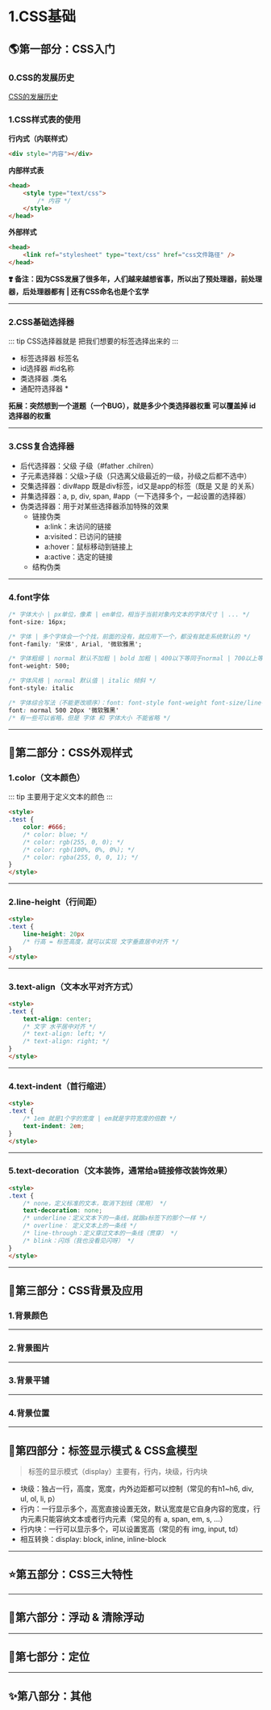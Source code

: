# 1.CSS基础

## 🌎第一部分：CSS入门

### 0.CSS的发展历史

[CSS的发展历史](https://www.jianshu.com/p/4257a6f40c28)

### 1.CSS样式表的使用

**行内式（内联样式）**

```html
<div style="内容"></div>
```

**内部样式表**

```html
<head>
    <style type="text/css">
        /* 内容 */
    </style>
</head>
```

**外部样式**

```html
<head>
    <link ref="stylesheet" type="text/css" href="css文件路径" />
</head>
```

**❣️ 备注：因为CSS发展了很多年，人们越来越想省事，所以出了预处理器，前处理器，后处理器都有 | 还有CSS命名也是个玄学**

---

### 2.CSS基础选择器

::: tip
CSS选择器就是 把我们想要的标签选择出来的
:::

- 标签选择器 标签名
- id选择器 #id名称
- 类选择器 .类名
- 通配符选择器 *

**拓展：突然想到一个道题（一个BUG），就是多少个类选择器权重 可以覆盖掉 id选择器的权重**

---

### 3.CSS复合选择器

- 后代选择器：父级 子级（#father .chilren）
- 子元素选择器：父级>子级（只选离父级最近的一级，孙级之后都不选中）
- 交集选择器：div#app 既是div标签，id又是app的标签（既是 又是 的关系）
- 并集选择器：a, p, div, span, #app（一下选择多个，一起设置的选择器）
- 伪类选择器：用于对某些选择器添加特殊的效果
    - 链接伪类
        - a:link：未访问的链接
        - a:visited：已访问的链接
        - a:hover：鼠标移动到链接上
        - a:active：选定的链接
    - 结构伪类

---

### 4.font字体

```css
/* 字体大小 | px单位，像素 | em单位，相当于当前对象内文本的字体尺寸 | ... */
font-size: 16px;

/* 字体 | 多个字体会一个个找，前面的没有，就应用下一个，都没有就走系统默认的 */
font-family: '宋体', Arial, '微软雅黑';

/* 字体粗细 | normal 默认不加粗 | bold 加粗 | 400以下等同于normal | 700以上等同于 bold */
font-weight: 500;

/* 字体风格 | normal 默认值 | italic 倾斜 */
font-style: italic

/* 字体综合写法（不能更改顺序）：font: font-style font-weight font-size/line-height font-family */
font: normal 500 20px '微软雅黑'
/* 有一些可以省略，但是 字体 和 字体大小 不能省略 */
```

---

## 🌝第二部分：CSS外观样式

### 1.color（文本颜色）

::: tip
主要用于定义文本的颜色
:::

```html
<style>
.test {
    color: #666;
    /* color: blue; */
    /* color: rgb(255, 0, 0); */
    /* color: rgb(100%, 0%, 0%); */
    /* color: rgba(255, 0, 0, 1); */
}
</style>
```

---

### 2.line-height（行间距）

```html
<style>
.text {
    line-height: 20px
    /* 行高 = 标签高度，就可以实现 文字垂直居中对齐 */
}
</style>
```

---

### 3.text-align（文本水平对齐方式）

```html
<style>
.text {
    text-align: center;
    /* 文字 水平居中对齐 */
    /* text-align: left; */
    /* text-align: right; */
}
</style>
```

---

### 4.text-indent（首行缩进）

```html
<style>
.text {
    /* 1em 就是1个字的宽度 | em就是字符宽度的倍数 */
    text-indent: 2em;
}
</style>
```

---

### 5.text-decoration（文本装饰，通常给a链接修改装饰效果）

```html
<style>
.text {
    /* none，定义标准的文本，取消下划线（常用） */
    text-decoration: none;
    /* underline：定义文本下的一条线，就跟a标签下的那个一样 */
    /* overline： 定义文本上的一条线 */
    /* line-through：定义穿过文本的一条线（贯穿） */
    /* blink：闪烁（我也没看见闪呀） */
}
</style>
```

---

## 🌛第三部分：CSS背景及应用

### 1.背景颜色

---

### 2.背景图片

---

### 3.背景平铺

---

### 4.背景位置

---

## 🌙第四部分：标签显示模式 & CSS盒模型

> 标签的显示模式（display）主要有，行内，块级，行内块

- 块级：独占一行，高度，宽度，内外边距都可以控制（常见的有h1~h6, div, ul, ol, li, p）
- 行内：一行显示多个，高宽直接设置无效，默认宽度是它自身内容的宽度，行内元素只能容纳文本或者行内元素（常见的有 a, span, em, s, ...）
- 行内块：一行可以显示多个，可以设置宽高（常见的有 img, input, td）
- 相互转换：display: block, inline, inline-block

---

## ⭐️第五部分：CSS三大特性

---

## 🌟第六部分：浮动 & 清除浮动

---

## 💫第七部分：定位

---

## ✨第八部分：其他
